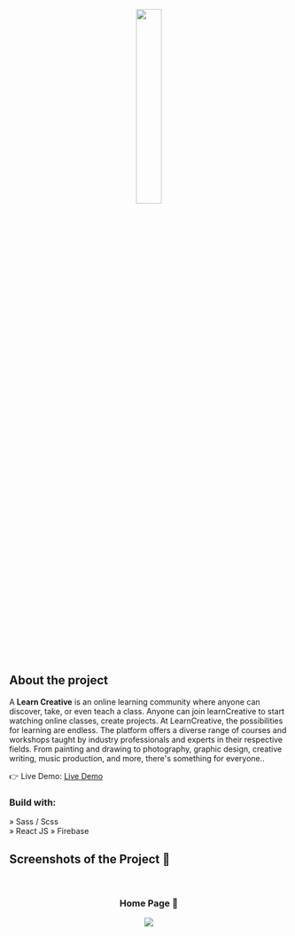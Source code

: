 <div align='center'><img style="width:30%" src='https://github.com/xhabbirhsn/Images/assets/68703310/03e6eb58-82ee-47c4-9c4a-6e6e3bce0734'/></div>

<h2>About the project</h2>

  <p>A <b>Learn Creative</b> is an online learning community where anyone can discover, take, or even teach a class. Anyone can join learnCreative to start watching online classes, create projects. At LearnCreative, the possibilities for learning are endless. The platform offers a diverse range of courses and workshops taught by industry professionals and experts in their respective fields. From painting and drawing to photography, graphic design, creative writing, music production, and more, there's something for everyone..</p>

👉 Live Demo: <a href='https://learncreative.netlify.app/'>Live Demo</a>

<h3>Build with:</h3>

» Sass / Scss <br>
» React JS
» Firebase

<h2>Screenshots of the Project 📸</h2>
<br>
<h3 align='center'>Home Page 🏡</h3>

<div align='center'>
<img src='https://github.com/xhabbirhsn/Images/assets/68703310/da362990-cd87-43f1-bb9f-098ddf4457d8'/>

</div>
